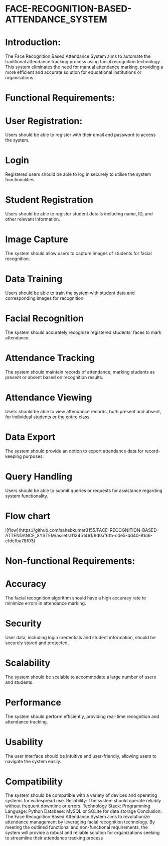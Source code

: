 # FACE-RECOGNITION-BASED-ATTENDANCE_SYSTEM
# Introduction:
  <p> The Face Recognition Based Attendance System aims to automate the traditional
  attendance tracking process using facial recognition technology. This system
  eliminates the need for manual attendance marking, providing a more efficient and
  accurate solution for educational institutions or organisations.</p>
  
# Functional Requirements:
<h1> User Registration:</h1>
<p>Users should be able to register with their email and password to access the system.</p>
<h1>Login</h1>
<p>Registered users should be able to log in securely to utilise the system
functionalities.</p>
<h1>Student Registration</h1>
<p>Users should be able to register student details including name, ID, and other
relevant information.</p>
<h1>Image Capture</h1>
<p1>The system should allow users to capture images of students for facial recognition.</p1>
<h1>Data Training</h1>
<p>Users should be able to train the system with student data and corresponding
images for recognition.</p>
<h1>Facial Recognition</h1>
<p>The system should accurately recognize registered students' faces to mark
attendance.</p>
<h1>Attendance Tracking</h1>
<p>The system should maintain records of attendance, marking students as present or
absent based on recognition results.</p>
<h1>Attendance Viewing</h1>
<p>Users should be able to view attendance records, both present and absent, for
individual students or the entire class.</p>
<h1>Data Export</h1>
<p>The system should provide an option to export attendance data for record-keeping
purposes.</p>
<h1>Query Handling</h1>
<p>Users should be able to submit queries or requests for assistance regarding system
functionality.</p>
<h1>Flow chart</h1>
![flow](https://github.com/sahebkumar3155/FACE-RECOGNITION-BASED-ATTENDANCE_SYSTEM/assets/113451461/9d0af6fb-c0e5-4d40-81d6-efdcfba78f03)

# Non-functional Requirements:
<h1>Accuracy</h1>
<p>The facial recognition algorithm should have a high accuracy rate to minimize errors
in attendance marking.</p>
<h1>Security</h1>
<p>User data, including login credentials and student information, should be securely
stored and protected.</p>
<h1>Scalability</h1>
<p>The system should be scalable to accommodate a large number of users and
students.</p>
<h1>Performance</h1>
<p>The system should perform efficiently, providing real-time recognition and attendance
tracking.</p>
<h1>Usability</h1>
<p>The user interface should be intuitive and user-friendly, allowing users to navigate
the system easily.</p>
<h1>Compatibility</h1>
<p></p>The system should be compatible with a variety of devices and operating systems for
widespread use.
Reliability:
The system should operate reliably without frequent downtime or errors.
Technology Stack:
Programming Language: Python
Database: MySQL or SQLite for data storage
Conclusion:
The Face Recognition Based Attendance System aims to revolutionize attendance
management by leveraging facial recognition technology. By meeting the outlined
functional and non-functional requirements, the system will provide a robust and
reliable solution for organizations seeking to streamline their attendance tracking
process
